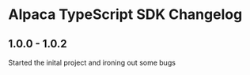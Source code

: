 # Alpaca TypeScript SDK Changelog

## 1.0.0 - 1.0.2

Started the inital project and ironing out some bugs
